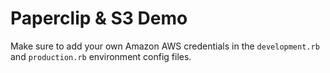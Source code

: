 # Paperclip & S3 Demo

Make sure to add your own Amazon AWS credentials in the `development.rb` and `production.rb` environment config files.